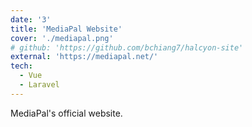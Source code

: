 ```yaml
---
date: '3'
title: 'MediaPal Website'
cover: './mediapal.png'
# github: 'https://github.com/bchiang7/halcyon-site'
external: 'https://mediapal.net/'
tech:
  - Vue
  - Laravel
---
```


MediaPal's official website.
